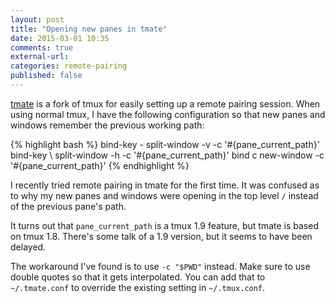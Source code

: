```yaml
---
layout: post
title: "Opening new panes in tmate"
date: 2015-03-01 10:35
comments: true
external-url:
categories: remote-pairing
published: false
---
```

[tmate][1] is a fork of tmux for easily setting up a remote pairing session.
When using normal tmux, I have the following configuration so that new panes and windows remember the previous working path:

{% highlight bash %}
bind-key - split-window -v  -c '#{pane_current_path}'
bind-key \ split-window -h  -c '#{pane_current_path}'
bind c new-window -c '#{pane_current_path}'
{% endhighlight %}

I recently tried remote pairing in tmate for the first time.
It was confused as to why my new panes and windows were opening in the top level `/` instead of the previous pane's path.

It turns out that `pane_current_path` is a tmux 1.9 feature, but tmate is based on tmux 1.8.
There's some talk of a 1.9 version, but it seems to have been delayed.

The workaround I've found is to use `-c "$PWD"` instead.
Make sure to use double quotes so that it gets interpolated.
You can add that to `~/.tmate.conf` to override the existing setting in `~/.tmux.conf`.

[1]: http://tmate.io/
